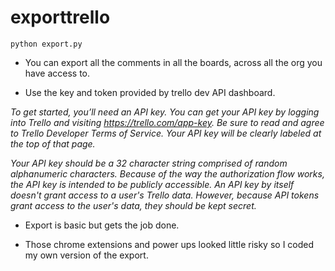 # exporttrello

`python export.py`

* You can export all the comments in all the boards, across all the org you have access to.

* Use the key and token provided by trello dev API dashboard.

_To get started, you’ll need an API key. You can get your API key by logging into Trello and visiting https://trello.com/app-key. Be sure to read and agree to Trello Developer Terms of Service. Your API key will be clearly labeled at the top of that page._

_Your API key should be a 32 character string comprised of random alphanumeric characters. Because of the way the authorization flow works, the API key is intended to be publicly accessible. An API key by itself doesn't grant access to a user's Trello data. However, because API tokens grant access to the user's data, they should be kept secret._

* Export is basic but gets the job done. 

* Those chrome extensions and power ups looked little risky so I coded my own version of the export.
